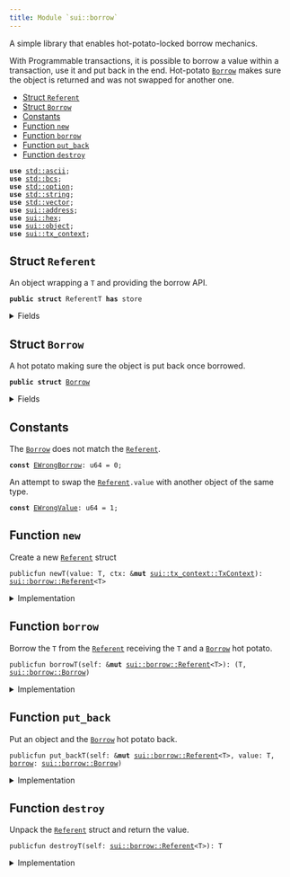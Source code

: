 ```yaml
---
title: Module `sui::borrow`
---
```


A simple library that enables hot-potato-locked borrow mechanics.

With Programmable transactions, it is possible to borrow a value within
a transaction, use it and put back in the end. Hot-potato <code><a href="borrow.md#sui_borrow_Borrow">Borrow</a></code> makes
sure the object is returned and was not swapped for another one.


-  [Struct `Referent`](#sui_borrow_Referent)
-  [Struct `Borrow`](#sui_borrow_Borrow)
-  [Constants](#@Constants_0)
-  [Function `new`](#sui_borrow_new)
-  [Function `borrow`](#sui_borrow_borrow)
-  [Function `put_back`](#sui_borrow_put_back)
-  [Function `destroy`](#sui_borrow_destroy)


<pre><code><b>use</b> <a href="../std/ascii.md#std_ascii">std::ascii</a>;
<b>use</b> <a href="../std/bcs.md#std_bcs">std::bcs</a>;
<b>use</b> <a href="../std/option.md#std_option">std::option</a>;
<b>use</b> <a href="../std/string.md#std_string">std::string</a>;
<b>use</b> <a href="../std/vector.md#std_vector">std::vector</a>;
<b>use</b> <a href="address.md#sui_address">sui::address</a>;
<b>use</b> <a href="hex.md#sui_hex">sui::hex</a>;
<b>use</b> <a href="object.md#sui_object">sui::object</a>;
<b>use</b> <a href="tx_context.md#sui_tx_context">sui::tx_context</a>;
</code></pre>



<a name="sui_borrow_Referent"></a>

## Struct `Referent`

An object wrapping a <code>T</code> and providing the borrow API.


<pre><code><b>public</b> <b>struct</b> ReferentT <b>has</b> store
</code></pre>



<details>
<summary>Fields</summary>


<dl>
<dt>
<code>id: <b>address</b></code>
</dt>
<dd>
</dd>
<dt>
<code>value: <a href="../std/option.md#std_option_Option">std::option::Option</a>&lt;T&gt;</code>
</dt>
<dd>
</dd>
</dl>


</details>

<a name="sui_borrow_Borrow"></a>

## Struct `Borrow`

A hot potato making sure the object is put back once borrowed.


<pre><code><b>public</b> <b>struct</b> <a href="borrow.md#sui_borrow_Borrow">Borrow</a>
</code></pre>



<details>
<summary>Fields</summary>


<dl>
<dt>
<code>ref: <b>address</b></code>
</dt>
<dd>
</dd>
<dt>
<code>obj: <a href="object.md#sui_object_ID">sui::object::ID</a></code>
</dt>
<dd>
</dd>
</dl>


</details>

<a name="@Constants_0"></a>

## Constants


<a name="sui_borrow_EWrongBorrow"></a>

The <code><a href="borrow.md#sui_borrow_Borrow">Borrow</a></code> does not match the <code><a href="borrow.md#sui_borrow_Referent">Referent</a></code>.


<pre><code><b>const</b> <a href="borrow.md#sui_borrow_EWrongBorrow">EWrongBorrow</a>: u64 = 0;
</code></pre>



<a name="sui_borrow_EWrongValue"></a>

An attempt to swap the <code><a href="borrow.md#sui_borrow_Referent">Referent</a>.value</code> with another object of the same type.


<pre><code><b>const</b> <a href="borrow.md#sui_borrow_EWrongValue">EWrongValue</a>: u64 = 1;
</code></pre>



<a name="sui_borrow_new"></a>

## Function `new`

Create a new <code><a href="borrow.md#sui_borrow_Referent">Referent</a></code> struct


<pre><code>publicfun newT(value: T, ctx: &<b>mut</b> <a href="tx_context.md#sui_tx_context_TxContext">sui::tx_context::TxContext</a>): <a href="borrow.md#sui_borrow_Referent">sui::borrow::Referent</a>&lt;T&gt;
</code></pre>



<details>
<summary>Implementation</summary>


<pre><code><b>public</b> <b>fun</b> <a href="borrow.md#sui_borrow_new">new</a>&lt;T: key + store&gt;(value: T, ctx: &<b>mut</b> TxContext): <a href="borrow.md#sui_borrow_Referent">Referent</a>&lt;T&gt; {
    <a href="borrow.md#sui_borrow_Referent">Referent</a> {
        id: <a href="tx_context.md#sui_tx_context_fresh_object_address">tx_context::fresh_object_address</a>(ctx),
        value: option::some(value),
    }
}
</code></pre>



</details>

<a name="sui_borrow_borrow"></a>

## Function `borrow`

Borrow the <code>T</code> from the <code><a href="borrow.md#sui_borrow_Referent">Referent</a></code> receiving the <code>T</code> and a <code><a href="borrow.md#sui_borrow_Borrow">Borrow</a></code>
hot potato.


<pre><code>publicfun borrowT(self: &<b>mut</b> <a href="borrow.md#sui_borrow_Referent">sui::borrow::Referent</a>&lt;T&gt;): (T, <a href="borrow.md#sui_borrow_Borrow">sui::borrow::Borrow</a>)
</code></pre>



<details>
<summary>Implementation</summary>


<pre><code><b>public</b> <b>fun</b> <a href="borrow.md#sui_borrow">borrow</a>&lt;T: key + store&gt;(self: &<b>mut</b> <a href="borrow.md#sui_borrow_Referent">Referent</a>&lt;T&gt;): (T, <a href="borrow.md#sui_borrow_Borrow">Borrow</a>) {
    <b>let</b> value = self.value.extract();
    <b>let</b> id = <a href="object.md#sui_object_id">object::id</a>(&value);
    (
        value,
        <a href="borrow.md#sui_borrow_Borrow">Borrow</a> {
            ref: self.id,
            obj: id,
        },
    )
}
</code></pre>



</details>

<a name="sui_borrow_put_back"></a>

## Function `put_back`

Put an object and the <code><a href="borrow.md#sui_borrow_Borrow">Borrow</a></code> hot potato back.


<pre><code>publicfun put_backT(self: &<b>mut</b> <a href="borrow.md#sui_borrow_Referent">sui::borrow::Referent</a>&lt;T&gt;, value: T, <a href="borrow.md#sui_borrow">borrow</a>: <a href="borrow.md#sui_borrow_Borrow">sui::borrow::Borrow</a>)
</code></pre>



<details>
<summary>Implementation</summary>


<pre><code><b>public</b> <b>fun</b> <a href="borrow.md#sui_borrow_put_back">put_back</a>&lt;T: key + store&gt;(self: &<b>mut</b> <a href="borrow.md#sui_borrow_Referent">Referent</a>&lt;T&gt;, value: T, <a href="borrow.md#sui_borrow">borrow</a>: <a href="borrow.md#sui_borrow_Borrow">Borrow</a>) {
    <b>let</b> <a href="borrow.md#sui_borrow_Borrow">Borrow</a> { ref, obj } = <a href="borrow.md#sui_borrow">borrow</a>;
    <b>assert</b>!(<a href="object.md#sui_object_id">object::id</a>(&value) == obj, <a href="borrow.md#sui_borrow_EWrongValue">EWrongValue</a>);
    <b>assert</b>!(self.id == ref, <a href="borrow.md#sui_borrow_EWrongBorrow">EWrongBorrow</a>);
    self.value.fill(value);
}
</code></pre>



</details>

<a name="sui_borrow_destroy"></a>

## Function `destroy`

Unpack the <code><a href="borrow.md#sui_borrow_Referent">Referent</a></code> struct and return the value.


<pre><code>publicfun destroyT(self: <a href="borrow.md#sui_borrow_Referent">sui::borrow::Referent</a>&lt;T&gt;): T
</code></pre>



<details>
<summary>Implementation</summary>


<pre><code><b>public</b> <b>fun</b> <a href="borrow.md#sui_borrow_destroy">destroy</a>&lt;T: key + store&gt;(self: <a href="borrow.md#sui_borrow_Referent">Referent</a>&lt;T&gt;): T {
    <b>let</b> <a href="borrow.md#sui_borrow_Referent">Referent</a> { id: _, value } = self;
    value.destroy_some()
}
</code></pre>



</details>
